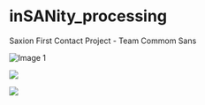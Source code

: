 # inSANity_processing
Saxion First Contact Project - Team Commom Sans

![Image 1](https://613dua.ch.files.1drv.com/y4mzXmWkC8WFpqBe165Go8_ZVGSjcFcBfdM0GCCrkrtzy_Kq3hfNva4ZJpLNjiDOInee_KJNHF4cBAcwP9LNpdI3PQ_WYQRI84XBt3IVkiayuSi1nRviEOaMGGP9W3W20q7ecvLc_snvPUMg5cLLZ2_W-QYnByQ-iwH4PNvCgEIoTCiaEgN6TQ1ZRIPAAQRYHSPrWwu2fS1-6g739zhS512eg?width=660&height=370&cropmode=none "Image 1")

![](https://613zua.ch.files.1drv.com/y4mtGbkNVriYx009qcYwCc8faw4tCWs9jDaZ_Turym8_PbLOmYA7FLr_FtGvExHHstgBB9Zk5H6mEPNof2AJkQ8dGMEv4fB7zt-gyLlXaplxUxCN5g90OJithIAvdZWCTplj3lKOBNyH90EETuxTEo3QN9W0O79XOTw-zENOAebg3teea3QxKWYjTn6jtsEG1tg9jOcxmL1CA_5Uk1OEyHqdQ?width=660&height=425&cropmode=none)

![](https://8f3rua.ch.files.1drv.com/y4m1bR_AGTlVdDYzyrZVPx2cLrZJD0rEoWqVEQuvOySMHJeGOYxG531jpJtfXRhykP9pBYHadWt9_eJt_fV_HJhMdoiYI_O3BqwdLdD4N4zQnBK6XA0Wj73BTap6sTfxe5m_lGF4K09pz77LAiATgGtGpCK-6hRNr4lWG0nUUc8cCx8SDCj_DNZcJC-qiyzyrb-VB1tJpYyhJU31Ika7IrQdQ?width=660&height=371&cropmode=none)
